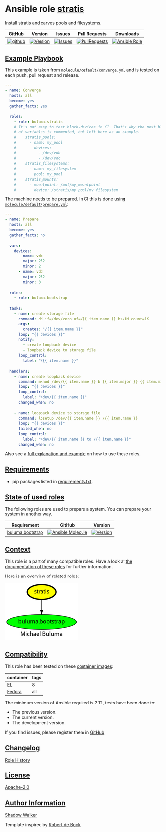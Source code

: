 # Ansible role [stratis](https://galaxy.ansible.com/ui/standalone/roles/buluma/stratis/documentation)

Install stratis and carves pools and filesystems.

|GitHub|Version|Issues|Pull Requests|Downloads|
|------|-------|------|-------------|---------|
|[![github](https://github.com/buluma/ansible-role-stratis/actions/workflows/molecule.yml/badge.svg)](https://github.com/buluma/ansible-role-stratis/actions/workflows/molecule.yml)|[![Version](https://img.shields.io/github/release/buluma/ansible-role-stratis.svg)](https://github.com/buluma/ansible-role-stratis/releases/)|[![Issues](https://img.shields.io/github/issues/buluma/ansible-role-stratis.svg)](https://github.com/buluma/ansible-role-stratis/issues/)|[![PullRequests](https://img.shields.io/github/issues-pr-closed-raw/buluma/ansible-role-stratis.svg)](https://github.com/buluma/ansible-role-stratis/pulls/)|[![Ansible Role](https://img.shields.io/ansible/role/d/buluma/stratis)](https://galaxy.ansible.com/ui/standalone/roles/buluma/stratis/documentation)|

## [Example Playbook](#example-playbook)

This example is taken from [`molecule/default/converge.yml`](https://github.com/buluma/ansible-role-stratis/blob/master/molecule/default/converge.yml) and is tested on each push, pull request and release.

```yaml
---
- name: Converge
  hosts: all
  become: yes
  gather_facts: yes

  roles:
    - role: buluma.stratis
    # It's not easy to test block-devices in CI. That's why the next block
    # of variables is commented, but left here as an example.
    #    stratis_pools:
    #      - name: my_pool
    #        devices:
    #          - /dev/vdb
    #          - /dev/vdc
    #    stratis_filesystems:
    #      - name: my_filesystem
    #        pool: my_pool
    #    stratis_mounts:
    #      - mountpoint: /mnt/my_mountpoint
    #        device: /stratis/my_pool/my_filesystem
```

The machine needs to be prepared. In CI this is done using [`molecule/default/prepare.yml`](https://github.com/buluma/ansible-role-stratis/blob/master/molecule/default/prepare.yml):

```yaml
---
- name: Prepare
  hosts: all
  become: yes
  gather_facts: no

  vars:
    devices:
      - name: vdc
        major: 252
        minor: 2
      - name: vdd
        major: 252
        minor: 3

  roles:
    - role: buluma.bootstrap

  tasks:
    - name: create storage file
      command: dd if=/dev/zero of=/{{ item.name }} bs=1M count=1K
      args:
        creates: "/{{ item.name }}"
      loop: "{{ devices }}"
      notify:
        - create loopback device
        - loopback device to storage file
      loop_control:
        label: "/{{ item.name }}"

  handlers:
    - name: create loopback device
      command: mknod /dev/{{ item.name }} b {{ item.major }} {{ item.minor }}
      loop: "{{ devices }}"
      loop_control:
        label: "/dev/{{ item.name }}"
      changed_when: no

    - name: loopback device to storage file
      command: losetup /dev/{{ item.name }} /{{ item.name }}
      loop: "{{ devices }}"
      failed_when: no
      loop_control:
        label: "/dev/{{ item.name }} to /{{ item.name }}"
      changed_when: no
```

Also see a [full explanation and example](https://buluma.github.io/how-to-use-these-roles.html) on how to use these roles.


## [Requirements](#requirements)

- pip packages listed in [requirements.txt](https://github.com/buluma/ansible-role-stratis/blob/master/requirements.txt).

## [State of used roles](#state-of-used-roles)

The following roles are used to prepare a system. You can prepare your system in another way.

| Requirement | GitHub | Version |
|-------------|--------|--------|
|[buluma.bootstrap](https://galaxy.ansible.com/buluma/bootstrap)|[![Ansible Molecule](https://github.com/buluma/ansible-role-bootstrap/actions/workflows/molecule.yml/badge.svg)](https://github.com/buluma/ansible-role-bootstrap/actions/workflows/molecule.yml)|[![Version](https://img.shields.io/github/release/buluma/ansible-role-bootstrap.svg)](https://github.com/shadowwalker/ansible-role-bootstrap)|

## [Context](#context)

This role is a part of many compatible roles. Have a look at [the documentation of these roles](https://buluma.github.io/) for further information.

Here is an overview of related roles:

![dependencies](https://raw.githubusercontent.com/buluma/ansible-role-stratis/png/requirements.png "Dependencies")

## [Compatibility](#compatibility)

This role has been tested on these [container images](https://hub.docker.com/u/buluma):

|container|tags|
|---------|----|
|[EL](https://hub.docker.com/repository/docker/buluma/enterpriselinux/general)|8|
|[Fedora](https://hub.docker.com/repository/docker/buluma/fedora/general)|all|

The minimum version of Ansible required is 2.12, tests have been done to:

- The previous version.
- The current version.
- The development version.

If you find issues, please register them in [GitHub](https://github.com/buluma/ansible-role-stratis/issues)

## [Changelog](#changelog)

[Role History](https://github.com/buluma/ansible-role-stratis/blob/master/CHANGELOG.md)

## [License](#license)

[Apache-2.0](https://github.com/buluma/ansible-role-stratis/blob/master/LICENSE)

## [Author Information](#author-information)

[Shadow Walker](https://buluma.github.io/)


Template inspired by [Robert de Bock](https://github.com/robertdebock)
